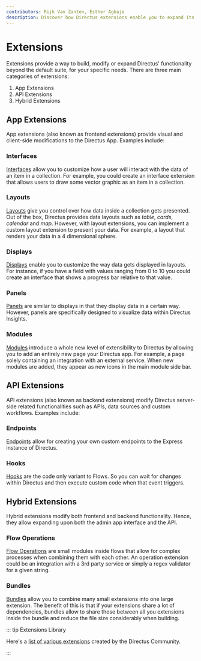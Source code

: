 ```yaml
---
contributors: Rijk Van Zanten, Esther Agbaje
description: Discover how Directus extensions enable you to expand its features and how you can customize it to suit your specific needs.
---
```


# Extensions

Extensions provide a way to build, modify or expand Directus' functionality beyond the default suite, for your specific
needs. There are three main categories of extensions:

1. App Extensions
2. API Extensions
3. Hybrid Extensions

## App Extensions

App extensions (also known as frontend extensions) provide visual and client-side modifications to the Directus App.
Examples include:

### Interfaces

[Interfaces](/extensions/interfaces) allow you to customize how a user will interact with the data of an item in a
collection. For example, you could create an interface extension that allows users to draw some vector graphic as an item
in a collection.

### Layouts

[Layouts](/extensions/layouts) give you control over how data inside a collection gets presented. Out of the box,
Directus provides data layouts such as _table_, _cards_, _calendar_ and _map_. However, with layout extensions, you can
implement a custom layout extension to present your data. For example, a layout that renders your data in a 4
dimensional sphere.

### Displays

[Displays](/extensions/displays) enable you to customize the way data gets displayed in layouts. For instance, if you
have a field with values ranging from 0 to 10 you could create an interface that shows a progress bar relative to that
value.

### Panels

[Panels](/extensions/panels) are similar to displays in that they display data in a certain way. However, panels are
specifically designed to visualize data within Directus Insights.

### Modules

[Modules](/extensions/modules) introduce a whole new level of extensibility to Directus by allowing you to add an
entirely new page your Directus app. For example, a page solely containing an integration with an external service. When
new modules are added, they appear as new icons in the main module side bar.

## API Extensions

API extensions (also known as backend extensions) modify Directus server-side related functionalities such as APIs, data
sources and custom workflows. Examples include:

### Endpoints

[Endpoints](/extensions/endpoints) allow for creating your own custom endpoints to the Express instance of Directus.

### Hooks

[Hooks](/extensions/hooks) are the code only variant to Flows. So you can wait for changes within Directus and then
execute custom code when that event triggers.

## Hybrid Extensions

Hybrid extensions modify both frontend and backend functionality. Hence, they allow expanding upon both the admin app
interface and the API.

### Flow Operations

[Flow Operations](/extensions/operations) are small modules inside flows that allow for complex processes when combining
them with each other. An operation extension could be an integration with a 3rd party service or simply a regex
validator for a given string.

### Bundles

[Bundles](/extensions/bundles) allow you to combine many small extensions into one large extension. The benefit of this
is that if your extensions share a lot of dependencies, bundles allow to share those between all you extensions inside
the bundle and reduce the file size considerably when building.

::: tip Extensions Library

Here's a [list of various extensions](https://github.com/directus-community/awesome-directus#extensions) created by the
Directus Community.

:::
